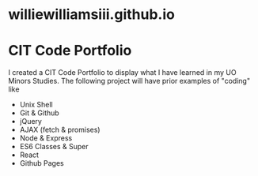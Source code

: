 # williewilliamsiii.github.io

# CIT Code Portfolio

I created a CIT Code Portfolio to display what I have learned in my UO Minors Studies. The following project will have prior examples of "coding" like

-   Unix Shell
-   Git & Github
-   jQuery
-   AJAX (fetch & promises)
-   Node & Express
-   ES6 Classes & Super
-   React
-   Github Pages
